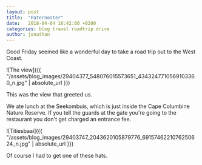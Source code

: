 ```yaml
---
layout: post
title:  "Paternoster"
date:   2018-04-04 16:42:00 +0200
categories: blog travel roadtrip drive
author: jonathan
---
```

Good Friday seemed like a wonderful day to take a road trip out to the West Coast.

![The view]({{ "/assets/blog_images/29404377_548076015573651_4343247710569103360_n.jpg" | absolute_url }})

This was the view that greeted us.

We ate lunch at the Seekombuis, which is just inside the Cape Columbine Nature Reserve. If you tell the guards at the gate you're going to the restaurant you don't get charged an entrance fee.

![Titiesbaai]({{ "/assets/blog_images/29403747_2043620105879776_6915746221076250624_n.jpg" | absolute_url }})

Of course I had to get one of these hats.
